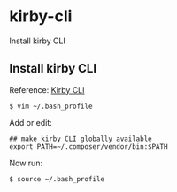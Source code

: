 # kirby-cli

Install kirby CLI

## Install kirby CLI

Reference: [Kirby CLI](https://github.com/getkirby/cli)

```
$ vim ~/.bash_profile
```

Add or edit:

```shell
## make kirby CLI globally available
export PATH=~/.composer/vendor/bin:$PATH
```

Now run:

```shell
$ source ~/.bash_profile
```
